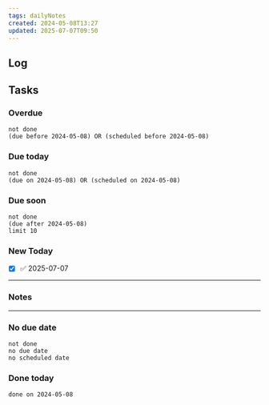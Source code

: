 ```yaml
---
tags: dailyNotes
created: 2024-05-08T13:27
updated: 2025-07-07T09:50
---
```

## Log


## Tasks
### Overdue
```tasks
not done
(due before 2024-05-08) OR (scheduled before 2024-05-08)
```

### Due today
```tasks
not done
(due on 2024-05-08) OR (scheduled on 2024-05-08)
```

### Due soon
```tasks
not done
(due after 2024-05-08)
limit 10
```

### New Today
- [x] ✅ 2025-07-07
----
### Notes

----
### No due date
```tasks
not done
no due date
no scheduled date
```

### Done today
```tasks
done on 2024-05-08
```
